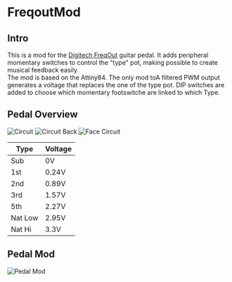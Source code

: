 # FreqoutMod

## Intro

This is a mod for the [Digitech FreqOut](https://digitech.com/dp/freqout/) guitar pedal. It adds peripheral momentary switches to control the "type" pot, making possible to create musical feedback easily.  
The mod is based on the Attiny84. The only mod toA filtered PWM output generates a voltage that replaces the one of the type pot. DIP switches are added to choose which momentary footswitche are linked to which Type.

## Pedal Overview

![Circuit](/img/circuit.jpg)
![Circuit Back](/img/circuitback.jpg)
![Face Circuit](/img/face.jpg)

| **Type** | **Voltage** |
|----------|-------------|
| Sub      | 0V          |
| 1st      | 0.24V       |
| 2nd      | 0.89V       |
| 3rd      | 1.57V       |
| 5th      | 2.27V       |
| Nat Low  | 2.95V       |
| Nat Hi   | 3.3V        |

## Pedal Mod

![Pedal Mod](/img/facemod.jpg)